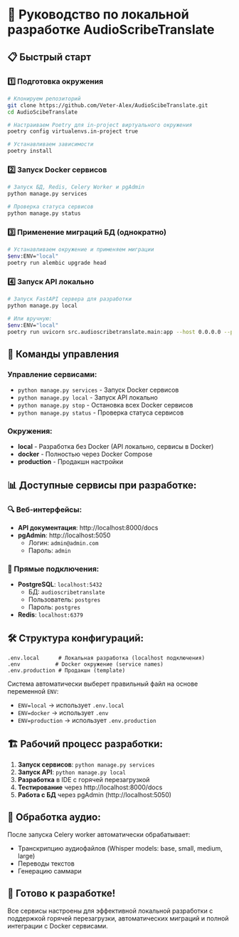 # 🚀 Руководство по локальной разработке AudioScribeTranslate

## 📋 Быстрый старт

### 1️⃣ **Подготовка окружения**
```bash
# Клонируем репозиторий
git clone https://github.com/Veter-Alex/AudioScibeTranslate.git
cd AudioScibeTranslate

# Настраиваем Poetry для in-project виртуального окружения
poetry config virtualenvs.in-project true

# Устанавливаем зависимости
poetry install
```

### 2️⃣ **Запуск Docker сервисов**
```bash
# Запуск БД, Redis, Celery Worker и pgAdmin
python manage.py services

# Проверка статуса сервисов
python manage.py status
```

### 3️⃣ **Применение миграций БД** (однократно)
```bash
# Устанавливаем окружение и применяем миграции
$env:ENV="local"
poetry run alembic upgrade head
```

### 4️⃣ **Запуск API локально**
```bash
# Запуск FastAPI сервера для разработки
python manage.py local

# Или вручную:
$env:ENV="local"
poetry run uvicorn src.audioscribetranslate.main:app --host 0.0.0.0 --port 8000 --reload
```

## 🔧 **Команды управления**

### **Управление сервисами:**
- `python manage.py services` - Запуск Docker сервисов
- `python manage.py local` - Запуск API локально  
- `python manage.py stop` - Остановка всех Docker сервисов
- `python manage.py status` - Проверка статуса сервисов

### **Окружения:**
- **local** - Разработка без Docker (API локально, сервисы в Docker)
- **docker** - Полностью через Docker Compose
- **production** - Продакшн настройки

## 📊 **Доступные сервисы при разработке:**

### **🔍 Веб-интерфейсы:**
- **API документация**: http://localhost:8000/docs
- **pgAdmin**: http://localhost:5050
  - Логин: `admin@admin.com`
  - Пароль: `admin`

### **🔧 Прямые подключения:**
- **PostgreSQL**: `localhost:5432`
  - БД: `audioscribetranslate`
  - Пользователь: `postgres`
  - Пароль: `postgres`
- **Redis**: `localhost:6379`

## 🛠️ **Структура конфигураций:**

```
.env.local      # Локальная разработка (localhost подключения)
.env           # Docker окружение (service names)
.env.production # Продакшн (template)
```

Система автоматически выберет правильный файл на основе переменной `ENV`:
- `ENV=local` → использует `.env.local`
- `ENV=docker` → использует `.env`  
- `ENV=production` → использует `.env.production`

## 🏗️ **Рабочий процесс разработки:**

1. **Запуск сервисов**: `python manage.py services`
2. **Запуск API**: `python manage.py local`
3. **Разработка** в IDE с горячей перезагрузкой
4. **Тестирование** через http://localhost:8000/docs
5. **Работа с БД** через pgAdmin (http://localhost:5050)

## 🔄 **Обработка аудио:**

После запуска Celery worker автоматически обрабатывает:
- Транскрипцию аудиофайлов (Whisper models: base, small, medium, large)
- Переводы текстов
- Генерацию саммари

## 🚀 **Готово к разработке!**

Все сервисы настроены для эффективной локальной разработки с поддержкой горячей перезагрузки, автоматических миграций и полной интеграции с Docker сервисами.
